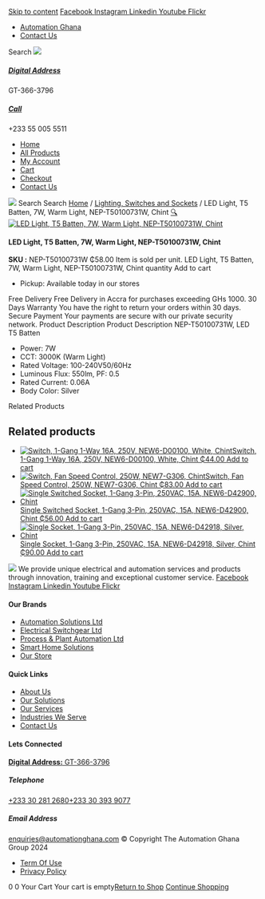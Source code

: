 [Skip to content](https://store.automationghana.com/product/led-t5-batten-nep-t50100731w-chint/#content)
[ Facebook ](https://www.facebook.com/automationgh/) [ Instagram ](https://www.instagram.com/automationgh/) [ Linkedin ](https://www.linkedin.com/company/the-automation-ghana-limited/) [ Youtube ](https://www.youtube.com/channel/UCurrRDUSm5oIW39VXjn1u0w) [ Flickr ](https://www.flickr.com/photos/181794037@N07/)
  * [ Automation Ghana ](https://automationghana.com)
  * [ Contact Us ](https://store.automationghana.com/contact/)


Search
[ ![](https://store.automationghana.com/wp-content/uploads/2024/04/Website-TAGG-Logo-BLUE.png) ](https://store.automationghana.com/)
[ ](https://maps.app.goo.gl/m4xeaagWCNbLk4jM6)
#####  [ Digital Address ](https://maps.app.goo.gl/m4xeaagWCNbLk4jM6)
GT-366-3796 
[ ](tel:+233550055511)
#####  [ Call ](tel:+233550055511)
+233 55 005 5511 
  * [Home](https://store.automationghana.com/)
  * [All Products](https://store.automationghana.com/shop/)
  * [My Account](https://store.automationghana.com/my-account/)
  * [Cart](https://store.automationghana.com/cart/)
  * [Checkout](https://store.automationghana.com/checkout/)
  * [Contact Us](https://store.automationghana.com/contact/)


[![](https://store.automationghana.com/wp-content/uploads/2024/04/AutomationGhana_logo_white.png)](https://store.automationghana.com)
Search
Search
[Home](https://store.automationghana.com) / [Lighting, Switches and Sockets](https://store.automationghana.com/product-category/lighting-switches-and-sockets/) / LED Light, T5 Batten, 7W, Warm Light, NEP-T50100731W, Chint
[🔍](https://store.automationghana.com/product/led-t5-batten-nep-t50100731w-chint/)
[![LED Light, T5 Batten, 7W, Warm Light, NEP-T50100731W, Chint](https://store.automationghana.com/wp-content/uploads/2019/11/CHINT-BATTEN-LIGHT.jpg)](https://store.automationghana.com/wp-content/uploads/2019/11/CHINT-BATTEN-LIGHT.jpg)
####  LED Light, T5 Batten, 7W, Warm Light, NEP-T50100731W, Chint 
**SKU :** NEP-T50100731W 
₵58.00
Item is sold per unit.
LED Light, T5 Batten, 7W, Warm Light, NEP-T50100731W, Chint quantity
Add to cart
  * Pickup: Available today in our stores


Free Delivery 
Free Delivery in Accra for purchases exceeding GHs 1000. 
30 Days Warranty 
You have the right to return your orders within 30 days. 
Secure Payment 
Your payments are secure with our private security network. 
Product Description
Product Description
NEP-T50100731W, LED T5 Batten 
  * Power: 7W
  * CCT: 3000K (Warm Light)
  * Rated Voltage: 100-240V50/60Hz
  * Luminous Flux: 550lm, PF: 0.5
  * Rated Current: 0.06A
  * Body Color: Silver


Related Products 
## Related products
  * [![Switch, 1-Gang 1-Way 16A, 250V, NEW6-D00100, White, Chint](https://store.automationghana.com/wp-content/uploads/2020/04/1-gang-white-300x300.jpg)Switch, 1-Gang 1-Way 16A, 250V, NEW6-D00100, White, Chint ₵44.00 ](https://store.automationghana.com/product/switch-new6-d00100-chint/)
[Add to cart](https://store.automationghana.com/product/led-t5-batten-nep-t50100731w-chint/?add-to-cart=1541)
  * [![Switch, Fan Speed Control, 250W, NEW7-G306, Chint](https://store.automationghana.com/wp-content/uploads/2020/04/fan-speed-300x300.jpg)Switch, Fan Speed Control, 250W, NEW7-G306, Chint ₵83.00 ](https://store.automationghana.com/product/switch-new7-g306-chint/)
[Add to cart](https://store.automationghana.com/product/led-t5-batten-nep-t50100731w-chint/?add-to-cart=1538)
  * [![Single Switched Socket, 1-Gang 3-Pin, 250VAC, 15A, NEW6-D42900, Chint](https://store.automationghana.com/wp-content/uploads/2020/04/NEW6-D42900-300x300.jpg)Single Switched Socket, 1-Gang 3-Pin, 250VAC, 15A, NEW6-D42900, Chint ₵56.00 ](https://store.automationghana.com/product/single-socket-new6-d42900-chint/)
[Add to cart](https://store.automationghana.com/product/led-t5-batten-nep-t50100731w-chint/?add-to-cart=1532)
  * [![Single Socket, 1-Gang 3-Pin, 250VAC, 15A, NEW6-D42918, Silver, Chint](https://store.automationghana.com/wp-content/uploads/2020/04/NEW6-D42900-300x300.jpg)Single Socket, 1-Gang 3-Pin, 250VAC, 15A, NEW6-D42918, Silver, Chint ₵90.00 ](https://store.automationghana.com/product/single-socket-new6-d42918-chint/)
[Add to cart](https://store.automationghana.com/product/led-t5-batten-nep-t50100731w-chint/?add-to-cart=1525)


![](https://store.automationghana.com/wp-content/uploads/2024/04/AutomationGhana_logo_white.png)
We provide unique electrical and automation services and products through innovation, training and exceptional customer service.
[ Facebook ](https://www.facebook.com/automationgh/) [ Instagram ](https://www.instagram.com/automationgh/) [ Linkedin ](https://www.linkedin.com/company/the-automation-ghana-limited/) [ Youtube ](https://www.youtube.com/channel/UCurrRDUSm5oIW39VXjn1u0w) [ Flickr ](https://www.flickr.com/photos/181794037@N07/)
#### Our Brands
  * [ Automation Solutions Ltd ](https://store.automationghana.com/product/led-t5-batten-nep-t50100731w-chint/)
  * [ Electrical Switchgear Ltd ](https://store.automationghana.com/product/led-t5-batten-nep-t50100731w-chint/)
  * [ Process & Plant Automation Ltd ](https://store.automationghana.com/product/led-t5-batten-nep-t50100731w-chint/)
  * [ Smart Home Solutions ](https://store.automationghana.com/product/led-t5-batten-nep-t50100731w-chint/)
  * [ Our Store ](https://store.automationghana.com/product/led-t5-batten-nep-t50100731w-chint/)


#### Quick Links
  * [ About Us ](https://store.automationghana.com/product/led-t5-batten-nep-t50100731w-chint/)
  * [ Our Solutions ](https://store.automationghana.com/product/led-t5-batten-nep-t50100731w-chint/)
  * [ Our Services ](https://store.automationghana.com/product/led-t5-batten-nep-t50100731w-chint/)
  * [ Industries We Serve ](https://store.automationghana.com/product/led-t5-batten-nep-t50100731w-chint/)
  * [ Contact Us ](https://store.automationghana.com/product/led-t5-batten-nep-t50100731w-chint/)


#### Lets Connected
[**Digital Address:** GT-366-3796](https://maps.app.goo.gl/m4xeaagWCNbLk4jM6)
#####  Telephone 
[ +233 30 281 2680](tel:+233302812680)[+233 30 393 9077](https://store.automationghana.com/product/led-t5-batten-nep-t50100731w-chint/+233303939077)
#####  Email Address 
enquiries@automationghana.com 
© Copyright The Automation Ghana Group 2024
  * [ Term Of Use ](https://store.automationghana.com/product/led-t5-batten-nep-t50100731w-chint/)
  * [ Privacy Policy ](https://store.automationghana.com/product/led-t5-batten-nep-t50100731w-chint/)


0
0
Your Cart
Your cart is empty[Return to Shop](https://store.automationghana.com/shop/)
[Continue Shopping](https://store.automationghana.com/product/led-t5-batten-nep-t50100731w-chint/)
